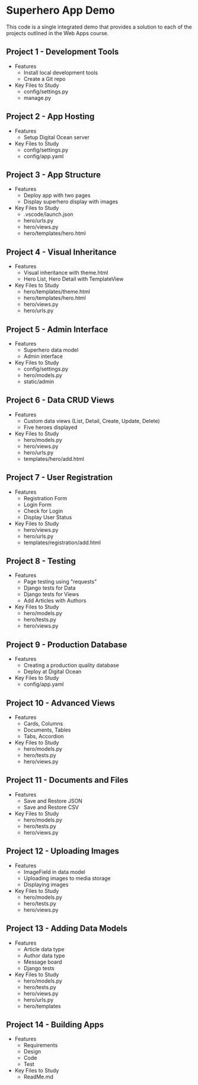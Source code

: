 # Superhero App Demo

This code is a single integrated demo that provides a solution to each of the projects outlined in
the Web Apps course.

## Project 1 - Development Tools

- Features
    - Install local development tools
    - Create a Git repo
- Key Files to Study
    - config/settings.py
    - manage.py


## Project 2 - App Hosting

- Features
    - Setup Digital Ocean server
- Key Files to Study
    - config/settings.py
    - config/app.yaml


## Project 3 - App Structure

- Features
    - Deploy app with two pages
    - Display superhero display with images
- Key Files to Study
    - .vscode/launch.json
    - hero/urls.py
    - hero/views.py
    - hero/templates/hero.html


## Project 4 - Visual Inheritance

- Features
    - Visual inheritance with theme.html
    - Hero List, Hero Detail with TemplateView
- Key Files to Study
    - hero/templates/theme.html
    - hero/templates/hero.html
    - hero/views.py
    - hero/urls.py


## Project 5 - Admin Interface

- Features
    - Superhero data model
    - Admin interface
- Key Files to Study
    - config/settings.py
    - hero/models.py
    - static/admin


## Project 6 - Data CRUD Views

- Features
    - Custom data views (List, Detail, Create, Update, Delete)
    - Five heroes displayed
- Key Files to Study
    - hero/models.py
    - hero/views.py
    - hero/urls.py
    - templates/hero/add.html


## Project 7 - User Registration

- Features
    - Registration Form
    - Login Form
    - Check for Login
    - Display User Status
- Key Files to Study
    - hero/views.py
    - hero/urls.py
    - templates/registration/add.html


## Project 8 - Testing

- Features
    - Page testing using "requests"
    - Django tests for Data 
    - Django tests for Views
    - Add Articles with Authors
- Key Files to Study
    - hero/models.py
    - hero/tests.py
    - hero/views.py


## Project 9 - Production Database

- Features
    - Creating a production quality database
    - Deploy at Digital Ocean
- Key Files to Study
    - config/app.yaml


## Project 10 - Advanced Views

- Features
    - Cards, Columns
    - Documents, Tables
    - Tabs, Accordion
- Key Files to Study
    - hero/models.py
    - hero/tests.py
    - hero/views.py


## Project 11 - Documents and Files

- Features
    - Save and Restore JSON
    - Save and Restore CSV
- Key Files to Study
    - hero/models.py
    - hero/tests.py
    - hero/views.py


## Project 12 - Uploading Images

- Features
    - ImageField in data model
    - Uploading images to media storage
    - Displaying images
- Key Files to Study
    - hero/models.py
    - hero/tests.py
    - hero/views.py


## Project 13 - Adding Data Models

- Features
    - Article data type
    - Author data type
    - Message board
    - Django tests
- Key Files to Study
    - hero/models.py
    - hero/tests.py
    - hero/views.py
    - hero/urls.py
    - hero/templates


## Project 14 - Building Apps

- Features
    - Requirements
    - Design
    - Code
    - Test
- Key Files to Study
    - ReadMe.md